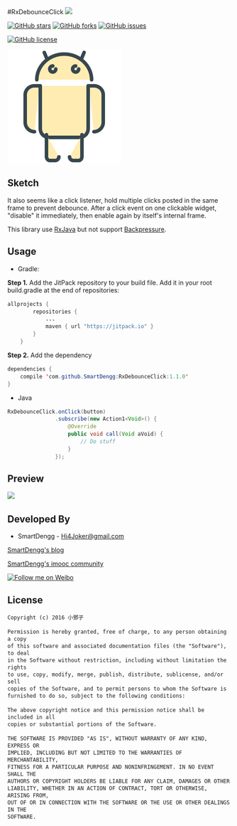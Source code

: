 #RxDebounceClick
[![](https://jitpack.io/v/SmartDengg/RxDebounceClick.svg)](https://jitpack.io/#SmartDengg/RxDebounceClick)

[![GitHub stars](https://img.shields.io/github/stars/SmartDengg/RxDebounceClick.svg?style=social&label=Fork&maxAge=2592000?style=plastic)](https://github.com/SmartDengg/RxDebounceClick/stargazers)
[![GitHub forks](https://img.shields.io/github/forks/SmartDengg/RxDebounceClick.svg?style=social&label=Star&maxAge=2592000?style=plastic)](https://github.com/SmartDengg/RxDebounceClick/network)
[![GitHub issues](https://img.shields.io/github/issues/SmartDengg/RxDebounceClick.svg?style=social&label=Issue&maxAge=2592000?style=plastic)](https://github.com/SmartDengg/RxDebounceClick/issues)

[![GitHub license](https://img.shields.io/badge/license-MIT-blue.svg?style=flat-square)](LICENSE.txt)

![](./images/launcher.png)

Sketch
--------

It also seems like a click listener, hold multiple clicks posted in the same frame to prevent 
debounce. After a click event on one clickable widget, "disable" it immediately, then enable 
again by itself's internal frame.

This library use [RxJava](https://github.com/ReactiveX/RxJava) but not support [Backpressure](https://github.com/ReactiveX/RxJava/wiki/Backpressure).


Usage
--------

- Gradle:

**Step 1.** Add the JitPack repository to your build file. Add it in your root build.gradle at the end of repositories:

```java
allprojects {
		repositories {
			...
			maven { url "https://jitpack.io" }
		}
	}
```

**Step 2.** Add the dependency

```java
dependencies {
    compile 'com.github.SmartDengg:RxDebounceClick:1.1.0' 
}
```

- Java

```java
RxDebounceClick.onClick(button)
               .subscribe(new Action1<Void>() {
                   @Override
                   public void call(Void aVoid) {
                       // Do stuff
                   }
               });
```

Preview
--------

![](./images/RxDebounceClick.gif)


Developed By
--------
- SmartDengg - Hi4Joker@gmail.com

[SmartDengg's blog](http://www.jianshu.com/users/df40282480b4/latest_articles)
 
[SmartDengg's imooc community](http://www.imooc.com/myclub/article/uid/2536335)

<a href="http://weibo.com/5367097592/profile?rightmod=1&wvr=6&mod=personinfo">
  <img alt="Follow me on Weibo" src="http://upload-images.jianshu.io/upload_images/268450-50e41e15ac29b776.png?imageMogr2/auto-orient/strip%7CimageView2/2/w/1240" />
</a>

License
--------

	Copyright (c) 2016 小鄧子

	Permission is hereby granted, free of charge, to any person obtaining a copy
	of this software and associated documentation files (the "Software"), to deal
	in the Software without restriction, including without limitation the rights
	to use, copy, modify, merge, publish, distribute, sublicense, and/or sell
	copies of the Software, and to permit persons to whom the Software is
	furnished to do so, subject to the following conditions:

	The above copyright notice and this permission notice shall be included in all
	copies or substantial portions of the Software.

	THE SOFTWARE IS PROVIDED "AS IS", WITHOUT WARRANTY OF ANY KIND, EXPRESS OR
	IMPLIED, INCLUDING BUT NOT LIMITED TO THE WARRANTIES OF MERCHANTABILITY,
	FITNESS FOR A PARTICULAR PURPOSE AND NONINFRINGEMENT. IN NO EVENT SHALL THE
	AUTHORS OR COPYRIGHT HOLDERS BE LIABLE FOR ANY CLAIM, DAMAGES OR OTHER
	LIABILITY, WHETHER IN AN ACTION OF CONTRACT, TORT OR OTHERWISE, ARISING FROM,
	OUT OF OR IN CONNECTION WITH THE SOFTWARE OR THE USE OR OTHER DEALINGS IN THE
	SOFTWARE.

    














